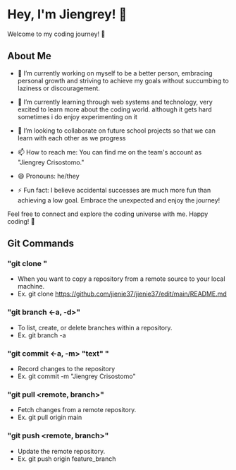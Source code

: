 
# Hey, I'm Jiengrey! 👋

Welcome to my coding journey! 🚀

## About Me

- 🔭 I’m currently working on myself to be a better person, embracing personal growth and striving to achieve my goals without succumbing to laziness or discouragement.

- 🌱 I’m currently learning through web systems and technology, very excited to learn more about the coding world. although it gets hard sometimes i do enjoy experimenting on it

- 👯 I’m looking to collaborate on future school projects so that we can learn with each other as we progress

- 📫 How to reach me: You can find me on the team's account as "Jiengrey Crisostomo."

- 😄 Pronouns: he/they

- ⚡ Fun fact: I believe accidental successes are much more fun than achieving a low goal. Embrace the unexpected and enjoy the journey!

Feel free to connect and explore the coding universe with me. Happy coding! 🚀

## Git Commands

### "git clone <URL of the repository>"
- When you want to copy a repository from a remote source to your local machine.
- Ex.  git clone https://github.com/jienie37/jienie37/edit/main/README.md


### "git branch <-a, -d>"
- To list, create, or delete branches within a repository.
- Ex.  git branch -a


### "git commit <-a, -m> "text" "
- Record changes to the repository
- Ex.  git commit -m "Jiengrey Crisostomo"


### "git pull <origin> <remote, branch>"
- Fetch changes from a remote repository.
- Ex.  git pull origin main
  

### "git push <origin> <remote, branch>"
- Update the remote repository.
- Ex.  git push origin feature_branch

